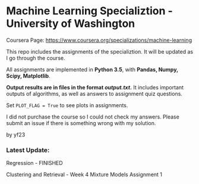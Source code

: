 # Machine Learning Specializtion - University of Washington
Coursera Page: https://www.coursera.org/specializations/machine-learning

This repo includes the assignments of the specializtion. It will be updated as I go through the course.

All assignments are implemented in **Python 3.5**, with **Pandas, Numpy, Scipy, Matplotlib**.

**Output results are in files in the format *output.txt*.** It includes important outputs of algorithms, as well as answers to assignment quiz questions.

Set `PLOT_FLAG = True` to see plots in assignments. 

I did not purchase the course so I could not check my answers. Please submit an issue if there is something wrong with my solution.

by yf23

### Latest Update:

Regression - FINISHED

Clustering and Retrieval - Week 4 Mixture Models Assignment 1
